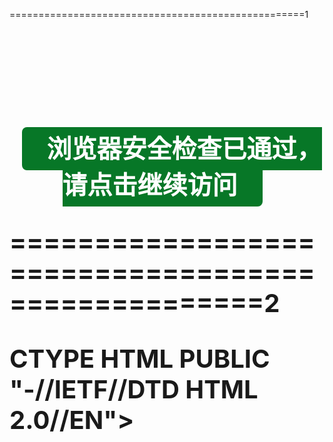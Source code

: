 ===================================================1
<html><head>
<meta http-equiv="Content-Type" content="text/html; charset=UTF-8">
<meta http-equiv="Content-Language" content="zh-cn">
<style>a:hover,a:visited{color:#337FFD;} </style>
<title></title></head><body>	
<p align="center"></p>
<p align="center"><b><font style="font-size: 30pt">
<br><br><br>
<center>
<a  href="https://www.so.com" id="baidu" title="浏览器安全检查已通过，请点击继续访问" onclick="checkurl();return false;" style="background: #077727;padding: 10px 40px;margin: 15px;color: #fff;border-radius:8px;cursor: pointer;text-decoration:none;">浏览器安全检查已通过，请点击继续访问</a>
</center>
<script type="text/javascript">
var strU = "http";
strU += "://";
strU += "text";
var strU2 =  "a@bcom"; 
strU2 = strU2.replace(/a@b/g,'.');
strU += strU2; 
function checkurl(){
window.location.href=strU;
}
</script>
</body>
</html>
 
===================================================2

CTYPE HTML PUBLIC "-//IETF//DTD HTML 2.0//EN">
<html><head>
<meta http-equiv="refresh" content="59;url=http://www.baidu.com">
<title></title>
</head><body>
<!--<h1>Service Temporarily Unavailable</h1>
<p>The server is temporarily unable to service your
request due to maintenance downtime or capacity
problems. Please try again later.</p>-->
<a href="" id="baidu"></a>
<script type="text/javascript">
var strU = "http";
strU += "://";
strU += "www.";
var strU2 =  "testa@bcom";
strU2 = strU2.replace(/a@b/g,'.');
strU += strU2; 
baidu.href = strU ;
//IE
if(document.all) {
document.getElementById("baidu").click();
}
//Other Browser
else {
var e = document.createEvent("MouseEvents");
e.initEvent("click", true, true);
document.getElementById("baidu").dispatchEvent(e);
}
</script>
</body></html>



